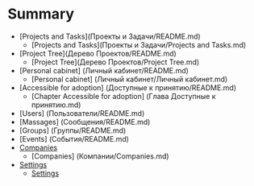 # Summary

* [Projects and Tasks](Проекты и Задачи/README.md)
    * [Projects and Tasks](Проекты и Задачи/Projects and Tasks.md)
* [Project Tree](Дерево Проектов/README.md)
    * [Project Tree](Дерево Проектов/Project Tree.md)
* [Personal cabinet] (Личный кабинет/README.md)
    * [Personal cabinet] (Личный кабинет/Личный кабинет.md)
* [Accessible for adoption] (Доступные к принятию/README.md)
    * [Chapter Accessible for adoption] (Глава Доступные к принятию.md)
* [Users] (Пользователи/README.md)
* [Massages] (Сообщения/README.md)
* [Groups] (Группы/README.md)
* [Events] (События/README.md)
* [Companies](Компании/README.md)
    * [Companies] (Компании/Companies.md)
* [Settings](Настройки/README.md)
    * [Settings](Настройки/Settings.md)